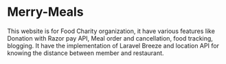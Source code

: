 # Merry-Meals
This website is for Food Charity organization, it have various features like Donation with Razor pay API, Meal order and cancellation, food tracking, blogging. It have the implementation of Laravel Breeze and location API for knowing the distance between member and restaurant. 
